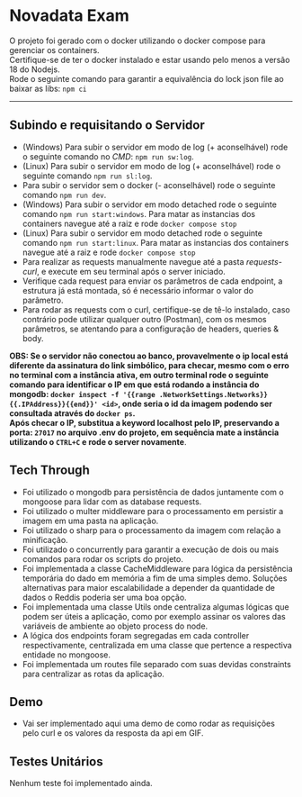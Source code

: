 # Novadata Exam

O projeto foi gerado com o docker utilizando o docker compose para gerenciar os containers.<br/>
Certifique-se de ter o docker instalado e estar usando pelo menos a versão 18 do Nodejs.<br/>
Rode o seguinte comando para garantir a equivalência do lock json file ao baixar as libs: `npm ci` <br> <hr>

## Subindo e requisitando o Servidor

- (Windows) Para subir o servidor em modo de log (+ aconselhável) rode o seguinte comando no *CMD*: `npm run sw:log`.<br>
- (Linux) Para subir o servidor em modo de log (+ aconselhável) rode o seguinte comando `npm run sl:log`.<br>
- Para subir o servidor sem o docker (- aconselhável) rode o seguinte comando `npm run dev`.<br>
- (Windows) Para subir o servidor em modo detached rode o seguinte comando `npm run start:windows`. Para matar as instancias dos containers navegue até a raiz e rode `docker compose stop`<br>
- (Linux) Para subir o servidor em modo detached rode o seguinte comando `npm run start:linux`. Para matar as instancias dos containers navegue até a raiz e rode `docker compose stop`<br>
- Para realizar as requests manualmente navegue até a pasta _requests-curl_, e execute em seu terminal após o server iniciado. <br>
- Verifique cada request para enviar os parâmetros de cada endpoint, a estrutura já está montada, só é necessário informar o valor do parâmetro. <br>
- Para rodar as requests com o curl, certifique-se de tê-lo instalado, caso contrário pode utilizar qualquer outro (Postman), com os mesmos parâmetros, se atentando para a configuração de headers, queries & body. <br>

**OBS: Se o servidor não conectou ao banco, provavelmente o ip local está diferente da assinatura do link simbólico, para checar, mesmo com o erro no terminal com a instância ativa, em outro terminal rode o seguinte comando para identificar o IP em que está rodando a instância do mongodb: `docker inspect -f '{{range .NetworkSettings.Networks}}{{.IPAddress}}{{end}}' <id>`, onde <id> seria o id da imagem podendo ser consultada através do `docker ps`. <br> Após checar o IP, substitua a keyword localhost pelo IP, preservando a porta: `27017` no arquivo .env do projeto, em sequência mate a instância utilizando o `CTRL+C` e rode o server novamente**.

## Tech Through

- Foi utilizado o mongodb para persistência de dados juntamente com o mongoose para lidar com as database requests. <br>
- Foi utilizado o multer middleware para o processamento em persistir a imagem em uma pasta na aplicação. <br>
- Foi utilizado o sharp para o processamento da imagem com relação a minificação. <br>
- Foi utilizado o concurrently para garantir a execução de dois ou mais comandos para rodar os scripts do projeto. <br>
- Foi implementada a classe CacheMiddleware para lógica da persistência temporária do dado em memória a fim de uma simples demo. Soluções alternativas para maior escalabilidade a depender da quantidade de dados o Reddis poderia ser uma boa opção. <br>
- Foi implementada uma classe Utils onde centraliza algumas lógicas que podem ser úteis a aplicação, como por exemplo assinar os valores das variáveis de ambiente ao objeto process do node. <br>
- A lógica dos endpoints foram segregadas em cada controller respectivamente, centralizada em uma classe que pertence a respectiva entidade no mongoose. <br>
- Foi implementada um routes file separado com suas devidas constraints para centralizar as rotas da aplicação. <br>

## Demo

- Vai ser implementado aqui uma demo de como rodar as requisições pelo curl e os valores da resposta da api em GIF.

## Testes Unitários

Nenhum teste foi implementado ainda.
